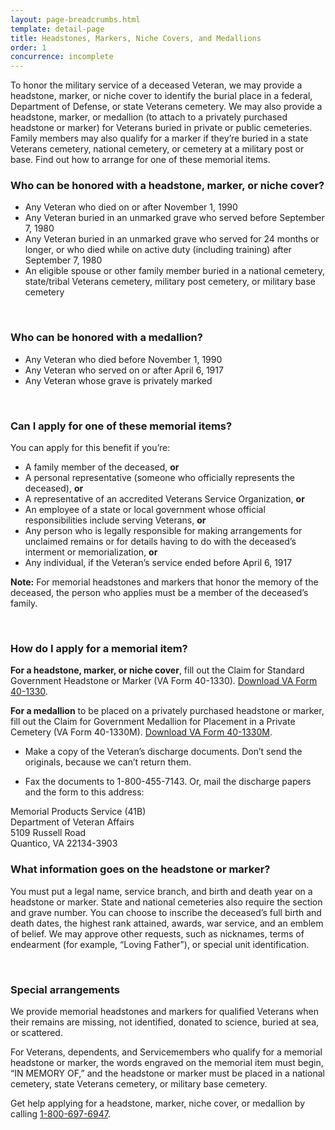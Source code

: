 ```yaml
---
layout: page-breadcrumbs.html
template: detail-page
title: Headstones, Markers, Niche Covers, and Medallions
order: 1
concurrence: incomplete
---
```


<div class="va-introtext">

To honor the military service of a deceased Veteran, we may provide a headstone, marker, or niche cover to identify the burial place in a federal, Department of Defense, or state Veterans cemetery. We may also provide a headstone, marker, or medallion (to attach to a privately purchased headstone or marker) for Veterans buried in private or public cemeteries. Family members may also qualify for a marker if they’re buried in a state Veterans cemetery, national cemetery, or cemetery at a military post or base. Find out how to arrange for one of these memorial items.

</div>

<div class="feature">

### Who can be honored with a headstone, marker, or niche cover?

- Any Veteran who died on or after November 1, 1990
- Any Veteran buried in an unmarked grave who served before September 7, 1980
- Any Veteran buried in an unmarked grave who served for 24 months or longer, or who died while on active duty (including training) after September 7, 1980
- An eligible spouse or other family member buried in a national cemetery, state/tribal Veterans cemetery, military post cemetery, or military base cemetery

<br>

### Who can be honored with a medallion?

- Any Veteran who died before November 1, 1990
- Any Veteran who served on or after April 6, 1917
- Any Veteran whose grave is privately marked

</div>

<br>

### Can I apply for one of these memorial items?

You can apply for this benefit if you’re:
- A family member of the deceased, **or**
- A personal representative (someone who officially represents the deceased), **or**
- A representative of an accredited Veterans Service Organization, **or**
- An employee of a state or local government whose official responsibilities include serving Veterans, **or**
- Any person who is legally responsible for making arrangements for unclaimed remains or for details having to do with the deceased’s interment or memorialization, **or**
- Any individual, if the Veteran’s service ended before April 6, 1917

**Note:** For memorial headstones and markers that honor the memory of the deceased, the person who applies must be a member of the deceased’s family.

<br>

### How do I apply for a memorial item?

**For a headstone, marker, or niche cover**, fill out the Claim for Standard Government Headstone or Marker (VA Form 40-1330). [Download VA Form 40-1330](http://www.va.gov/vaforms/va/pdf/VA40-1330.pdf).

**For a medallion** to be placed on a privately purchased headstone or marker, fill out the Claim for Government Medallion for Placement in a Private Cemetery (VA Form 40-1330M). [Download VA Form 40-1330M](http://www.va.gov/vaforms/va/pdf/VA40-1330M.pdf).

- Make a copy of the Veteran’s discharge documents. Don’t send the originals, because we can’t return them.

- Fax the documents to 1-800-455-7143. Or, mail the discharge papers and the form to this address:

<p class="va-address-block">
    Memorial Products Service (41B)<br>
    Department of Veteran Affairs<br>
    5109 Russell Road<br>
    Quantico, VA 22134-3903<br>
</p>

<div class="feature">

### What information goes on the headstone or marker?

You must put a legal name, service branch, and birth and death year on a headstone or marker. State and national cemeteries also require the section and grave number. You can choose to inscribe the deceased’s full birth and death dates, the highest rank attained, awards, war service, and an emblem of belief. We may approve other requests, such as nicknames, terms of endearment (for example, “Loving Father”), or special unit identification.

</div>

<br>

### Special arrangements

We provide memorial headstones and markers for qualified Veterans when their remains are missing, not identified, donated to science, buried at sea, or scattered.

For Veterans, dependents, and Servicemembers who qualify for a memorial headstone or marker, the words engraved on the memorial item must begin, “IN MEMORY OF,” and the headstone or marker must be placed in a national cemetery, state Veterans cemetery, or military base cemetery.

Get help applying for a headstone, marker, niche cover, or medallion by calling <a href="tel:+8006976947">1-800-697-6947</a>.
